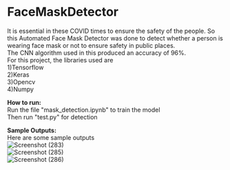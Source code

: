 # FaceMaskDetector
It is essential in these COVID times to ensure the safety of the people. So this Automated Face Mask Detector was done to detect whether a person is wearing face mask or not to ensure safety in public places. <br/>
The CNN algorithm used in this produced an accuracy of 96%. <br/>
For this project, the libraries used are <br/>
1)Tensorflow <br/>
2)Keras <br/>
3)Opencv <br/>
4)Numpy <br/>

**How to run:**<br/>
Run the file "mask_detection.ipynb" to train the model<br/>
Then run "test.py" for detection<br/>

**Sample Outputs:**<br/>
Here are some sample outputs<br/>
![Screenshot (283)](https://user-images.githubusercontent.com/62705750/154032230-ce8a51d5-f3f3-4ddf-a257-2df4884fbe40.png)<br/>
![Screenshot (285)](https://user-images.githubusercontent.com/62705750/154032338-fee0dd08-0187-47c3-b654-d362f1df8f0d.png)<br/>
![Screenshot (286)](https://user-images.githubusercontent.com/62705750/154032622-802fbc97-b50a-49da-970d-d7059a12b5ce.png)<br/>

